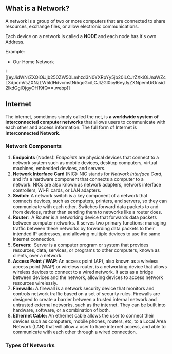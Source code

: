 
## What is a Network?
A network is a group of two or more computers that are connected to share resources, exchange files, or allow electronic communications. 

Each device on a network is called a **NODE** and each node has it's own Address.

Example:

- Our Home Network

![[eyJidWNrZXQiOiJjb250ZW50Lmhzd3N0YXRpYy5jb20iLCJrZXkiOiJnaWZcL3dpcmVsZXNzLW5ldHdvcmstNi5qcGciLCJlZGl0cyI6eyJyZXNpemUiOnsid2lkdGgiOjgyOH19fQ==.webp]]

## Internet

The internet, sometimes simply called the net, is **a worldwide system of interconnected computer networks** that allows users to communicate with each other and access information. The full form of Internet is **Interconnected Network**.

### Network Components

1. **Endpoints** (Nodes): _Endpoints_ are physical devices that connect to a network system such as mobile devices, desktop computers, virtual machines, embedded devices, and servers.
2. **Network Interface Card** (NIC): NIC stands for *Network Interface Card*, and it's a hardware component that connects a computer to a network. NICs are also known as network adapters, network interface controllers, Wi-Fi cards, or LAN adapters.
3. **Switch:** A network switch is a key component of a network that connects devices, such as computers, printers, and servers, so they can communicate with each other. Switches forward data packets to and from devices, rather than sending them to networks like a router does.
4. **Router**:  A Router is a networking device that forwards data packets between computer networks. It serves two primary functions: managing traffic between these networks by forwarding data packets to their intended IP addresses, and allowing multiple devices to use the same Internet connection.
5. **Servers**:  Server is a computer program or system that provides resources, data, services, or programs to other computers, known as clients, over a network. 
6. **Access Point / WAP**: An access point (AP), also known as a wireless access point (WAP) or wireless router, is a networking device that allows wireless devices to connect to a wired network. It acts as a bridge between devices and the network, allowing devices to access network resources wirelessly.
7. **Firewalls:** A firewall is a network security device that monitors and controls network traffic based on a set of security rules. Firewalls are designed to create a barrier between a trusted internal network and untrusted external networks, such as the internet. They can be built into hardware, software, or a combination of both.
8. **Ethernet Cable:** An ethernet cable allows the user to connect their devices such as computers, mobile phones, routers, etc, to a Local Area Network (LAN) that will allow a user to have internet access, and able to communicate with each other through a wired connection.

### Types Of Networks

